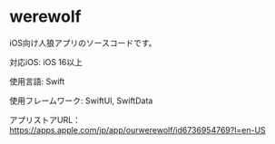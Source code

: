 # werewolf

iOS向け人狼アプリのソースコードです。

対応iOS: iOS 16以上

使用言語: Swift

使用フレームワーク: SwiftUI, SwiftData



アプリストアURL：
https://apps.apple.com/jp/app/ourwerewolf/id6736954769?l=en-US
